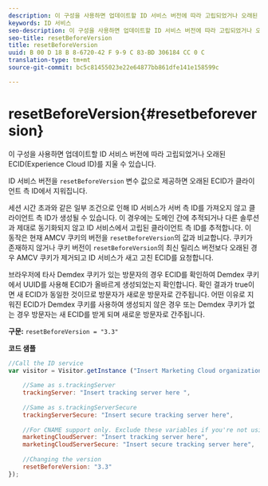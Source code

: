 ```yaml
---
description: 이 구성을 사용하면 업데이트할 ID 서비스 버전에 따라 고립되었거나 오래된 ECID(Experience Cloud ID)를 지울 수 있습니다.
keywords: ID 서비스
seo-description: 이 구성을 사용하면 업데이트할 ID 서비스 버전에 따라 고립되었거나 오래된 ECID(Experience Cloud ID)를 지울 수 있습니다.
seo-title: resetBeforeVersion
title: resetBeforeVersion
uuid: B 00 D 18 B 8-6720-42 F 9-9 C 83-BD 306184 CC 0 C
translation-type: tm+mt
source-git-commit: bc5c81455023e22e64877bb861dfe141e158599c

---
```



# resetBeforeVersion{#resetbeforeversion}

이 구성을 사용하면 업데이트할 ID 서비스 버전에 따라 고립되었거나 오래된 ECID(Experience Cloud ID)를 지울 수 있습니다.

ID 서비스 버전을 `resetBeforeVersion` 변수 값으로 제공하면 오래된 ECID가 클라이언트 측 ID에서 지워집니다.

세션 시간 초과와 같은 일부 조건으로 인해 ID 서비스가 서버 측 ID를 가져오지 않고 클라이언트 측 ID가 생성될 수 있습니다. 이 경우에는 도메인 간에 추적되거나 다른 솔루션과 제대로 동기화되지 않고 ID 서비스에서 고립된 클라이언트 측 ID를 추적합니다. 이 동작은 현재 AMCV 쿠키의 버전을 `resetBeforeVersion`의 값과 비교합니다. 쿠키가 존재하지 않거나 쿠키 버전이 `resetBeforeVersion`의 최신 릴리스 버전보다 오래된 경우 AMCV 쿠키가 제거되고 ID 서비스가 새고 고친 ECID를 요청합니다.

브라우저에 타사 Demdex 쿠키가 있는 방문자의 경우 ECID를 확인하여 Demdex 쿠키에서 UUID를 사용해 ECID가 올바르게 생성되었는지 확인합니다. 확인 결과가 true이면 새 ECID가 동일한 것이므로 방문자가 새로운 방문자로 간주됩니다. 어떤 이유로 지워진 ECID가 Demdex 쿠키를 사용하여 생성되지 않은 경우 또는 Demdex 쿠키가 없는 경우 방문자는 새 ECID를 받게 되며 새로운 방문자로 간주됩니다.

**구문:** `resetBeforeVersion = "3.3"`

**코드 샘플**

```js
//Call the ID service 
var visitor = Visitor.getInstance ("Insert Marketing Cloud organization ID here", { 
  
    //Same as s.trackingServer 
    trackingServer: "Insert tracking server here ", 
  
    //Same as s.trackingServerSecure 
    trackingServerSecure: "Insert secure tracking server here", 
  
    //For CNAME support only. Exclude these variables if you're not using CNAME 
    marketingCloudServer: "Insert tracking server here", 
    marketingCloudServerSecure: "Insert secure tracking server here", 
  
    //Changing the version 
    resetBeforeVersion: "3.3" 
});
```

